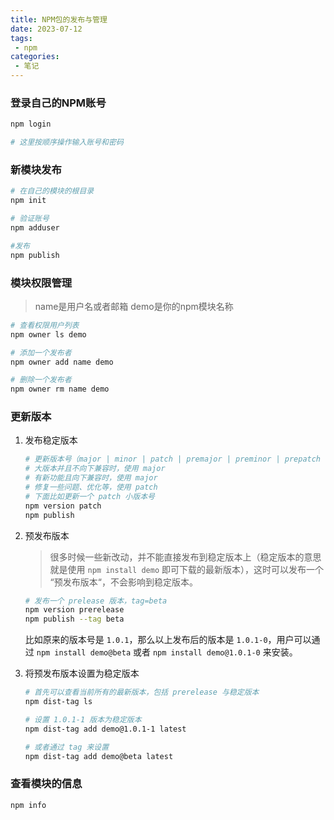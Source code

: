 ```yaml
---
title: NPM包的发布与管理
date: 2023-07-12
tags:
 - npm
categories: 
 - 笔记
---
```


### 登录自己的NPM账号

```bash
npm login 

# 这里按顺序操作输入账号和密码
```

### 新模块发布

```bash
# 在自己的模块的根目录
npm init

# 验证账号
npm adduser

#发布
npm publish
```

### 模块权限管理

> name是用户名或者邮箱   demo是你的npm模块名称

```bash
# 查看权限用户列表
npm owner ls demo

# 添加一个发布者
npm owner add name demo

# 删除一个发布者
npm owner rm name demo
```

### 更新版本

1. 发布稳定版本
   
   ```bash
   # 更新版本号（major | minor | patch | premajor | preminor | prepatch | prerelease）
   # 大版本并且不向下兼容时，使用 major
   # 有新功能且向下兼容时，使用 major
   # 修复一些问题、优化等，使用 patch
   # 下面比如更新一个 patch 小版本号
   npm version patch
   npm publish
   ```

2. 预发布版本
   
   > 很多时候一些新改动，并不能直接发布到稳定版本上（稳定版本的意思就是使用 `npm install demo` 即可下载的最新版本），这时可以发布一个 “预发布版本“，不会影响到稳定版本。
   
   ```bash
   # 发布一个 prelease 版本，tag=beta
   npm version prerelease
   npm publish --tag beta
   ```
   
   比如原来的版本号是 `1.0.1`，那么以上发布后的版本是 `1.0.1-0`，用户可以通过 `npm install demo@beta` 或者 `npm install demo@1.0.1-0` 来安装。

3. 将预发布版本设置为稳定版本
   
   ```bash
   # 首先可以查看当前所有的最新版本，包括 prerelease 与稳定版本
   npm dist-tag ls
   
   # 设置 1.0.1-1 版本为稳定版本
   npm dist-tag add demo@1.0.1-1 latest
   
   # 或者通过 tag 来设置
   npm dist-tag add demo@beta latest
   ```

### 查看模块的信息

```bash
npm info
```
